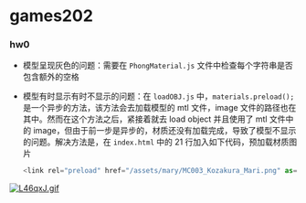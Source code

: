 # games202

### hw0

- 模型呈现灰色的问题：需要在 `PhongMaterial.js` 文件中检查每个字符串是否包含额外的空格

- 模型有时显示有时不显示的问题：在 `loadOBJ.js` 中，`materials.preload();` 是一个异步的方法，该方法会去加载模型的 mtl 文件，image 文件的路径也在其中。然而在这个方法之后，紧接着就去 load object 并且使用了 mtl 文件中的 image，但由于前一步是异步的，材质还没有加载完成，导致了模型不显示的问题。解决方法是，在 `index.html` 中的 21 行加入如下代码，预加载材质图片

  ```javascript
  <link rel="preload" href="/assets/mary/MC003_Kozakura_Mari.png" as="image" type="image/png" crossorigin/>
  ```

[![L46qxJ.gif](https://s1.ax1x.com/2022/04/24/L46qxJ.gif)](https://imgtu.com/i/L46qxJ)

